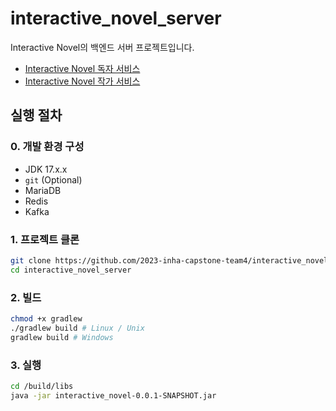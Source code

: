 # interactive_novel_server

Interactive Novel의 백엔드 서버 프로젝트입니다.

- [Interactive Novel 독자 서비스](http://interactive-novel-web.s3-website.kr.object.ncloudstorage.com/)
- [Interactive Novel 작가 서비스](http://interactive-novel-creators-web.s3-website.kr.object.ncloudstorage.com/)

## 실행 절차

### 0. 개발 환경 구성

- JDK 17.x.x
- `git` (Optional)
- MariaDB
- Redis
- Kafka

### 1. 프로젝트 클론

```bash
git clone https://github.com/2023-inha-capstone-team4/interactive_novel_server.git
cd interactive_novel_server
```

### 2. 빌드

```bash
chmod +x gradlew
./gradlew build # Linux / Unix
gradlew build # Windows
```

### 3. 실행

```bash
cd /build/libs
java -jar interactive_novel-0.0.1-SNAPSHOT.jar
```
